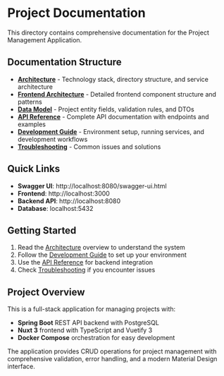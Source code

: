 # Project Documentation

This directory contains comprehensive documentation for the Project Management Application.

## Documentation Structure

- **[Architecture](architecture.md)** - Technology stack, directory structure, and service architecture
- **[Frontend Architecture](frontend-architecture.md)** - Detailed frontend component structure and patterns
- **[Data Model](data-model.md)** - Project entity fields, validation rules, and DTOs
- **[API Reference](api-reference.md)** - Complete API documentation with endpoints and examples
- **[Development Guide](development.md)** - Environment setup, running services, and development workflows
- **[Troubleshooting](troubleshooting.md)** - Common issues and solutions

## Quick Links

- **Swagger UI**: http://localhost:8080/swagger-ui.html
- **Frontend**: http://localhost:3000
- **Backend API**: http://localhost:8080
- **Database**: localhost:5432

## Getting Started

1. Read the [Architecture](architecture.md) overview to understand the system
2. Follow the [Development Guide](development.md) to set up your environment
3. Use the [API Reference](api-reference.md) for backend integration
4. Check [Troubleshooting](troubleshooting.md) if you encounter issues

## Project Overview

This is a full-stack application for managing projects with:
- **Spring Boot** REST API backend with PostgreSQL
- **Nuxt 3** frontend with TypeScript and Vuetify 3
- **Docker Compose** orchestration for easy development

The application provides CRUD operations for project management with comprehensive validation, error handling, and a modern Material Design interface.
